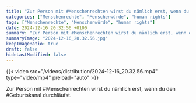 ```yaml
---
title: "Zur Person mit #Menschenrechten wirst du nämlich erst, wenn du den #Geburtskanal durchläufst. "
categories: ["Menschenrechte", "Menschenwürde", "human rights"]
tags: ["Menschenrechte", "Menschenwürde", "human rights"]
date: 2024-12-16 20:32:56 +0100
summary: "Zur Person mit #Menschenrechten wirst du nämlich erst, wenn du den #Geburtskanal durchläufst. "
summaryImage: "2024-12-16_20.32.56.jpg"
keepImageRatio: true
draft: false
hideLastModified: false
---
```


{{< video src="/videos/distribution/2024-12-16_20.32.56.mp4" type="video/mp4" preload="auto" >}}

Zur Person mit #Menschenrechten wirst du nämlich erst, wenn du den #Geburtskanal durchläufst. 